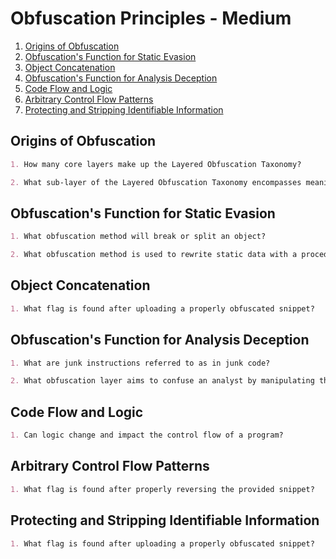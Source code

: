 # Obfuscation Principles - Medium

1. [Origins of Obfuscation](#origins-of-obfuscation)
2. [Obfuscation's Function for Static Evasion](#obfuscations-function-for-analysis-deception)
3. [Object Concatenation](#object-concatenation)
4. [Obfuscation's Function for Analysis Deception](#obfuscations-function-for-analysis-deception)
5. [Code Flow and Logic](#code-flow-and-logic)
6. [Arbitrary Control Flow Patterns](#arbitrary-control-flow-patterns)
7. [Protecting and Stripping Identifiable Information](#protecting-and-stripping-identifiable-information)

## Origins of Obfuscation

```markdown
1. How many core layers make up the Layered Obfuscation Taxonomy?

2. What sub-layer of the Layered Obfuscation Taxonomy encompasses meaningless identifiers?
```

## Obfuscation's Function for Static Evasion

```markdown
1. What obfuscation method will break or split an object?

2. What obfuscation method is used to rewrite static data with a procedure call?
```

## Object Concatenation

```markdown
1. What flag is found after uploading a properly obfuscated snippet?
```

## Obfuscation's Function for Analysis Deception

```markdown
1. What are junk instructions referred to as in junk code?

2. What obfuscation layer aims to confuse an analyst by manipulating the code flow and abstract syntax trees?
```

## Code Flow and Logic

```markdown
1. Can logic change and impact the control flow of a program?
```

## Arbitrary Control Flow Patterns

```markdown
1. What flag is found after properly reversing the provided snippet?
```

## Protecting and Stripping Identifiable Information

```markdown
1. What flag is found after uploading a properly obfuscated snippet?
```
